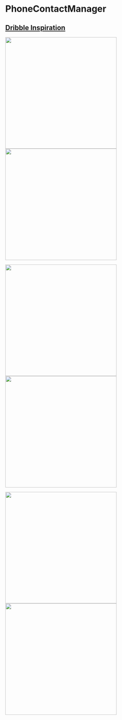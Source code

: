 # PhoneContactManager

## [Dribble Inspiration](https://dribbble.com/shots/9179802-Phone-Contacts-Manager)

<img src="screenshots/Screenshot_20210502-075611.png" width="350"> <img src="screenshots/Screenshot_20210502-075752.png" width="350">
<br/>

<img src="screenshots/Screenshot_20210502-075624.png" width="350"> <img src="screenshots/Screenshot_20210502-075558.png" width="350">
<br/>

<img src="screenshots/Screenshot_20210502-075624.png" width="350"> <img src="screenshots/Screenshot_20210502-075806.png" width="350">

<!-- ![](https://github.com/3KINGZ/PhoneContactManager/blob/master/screenshots/Screenshot_20210502-075611.png?raw=true)

![](https://github.com/3KINGZ/PhoneContactManager/blob/master/screenshots/Screenshot_20210502-075752.png?raw=true)

![](https://github.com/3KINGZ/PhoneContactManager/blob/master/screenshots/Screenshot_20210502-075624.png?raw=true)

![](https://github.com/3KINGZ/PhoneContactManager/blob/master/screenshots/Screenshot_20210502-075558.png?raw=true)

![](https://github.com/3KINGZ/PhoneContactManager/blob/master/screenshots/Screenshot_20210502-075707.png?raw=true)

![](https://github.com/3KINGZ/PhoneContactManager/blob/master/screenshots/Screenshot_20210502-075806.png?raw=true) -->
